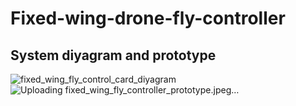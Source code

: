 # Fixed-wing-drone-fly-controller

## System diyagram and prototype

![fixed_wing_fly_control_card_diyagram](https://github.com/user-attachments/assets/8a58eabc-571a-4850-9fe9-9b55c1897b4e)  ![Uploading fixed_wing_fly_controller_prototype.jpeg…]()

